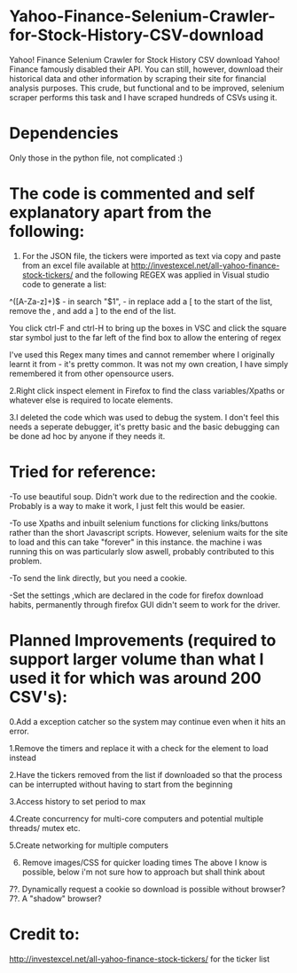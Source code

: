 # Yahoo-Finance-Selenium-Crawler-for-Stock-History-CSV-download
Yahoo! Finance Selenium Crawler for Stock History CSV download
Yahoo! Finance famously disabled their API. You can still, however, download their historical data and other information 
by scraping their site for financial analysis purposes.
This crude, but functional and to be improved, selenium scraper performs this task and I have scraped hundreds of CSVs using it.
# Dependencies
Only those in the python file, not complicated :)
# The code is commented and self explanatory apart from the following:

1. For the JSON file, the tickers were imported as text via copy and paste from an excel file available at 
http://investexcel.net/all-yahoo-finance-stock-tickers/ and the following REGEX was applied in Visual studio code to generate a list:

^([A-Za-z]+)$ - in search
"$1", - in replace
add a [ to the start of the list, remove the , and add a ] to the end of the list.

You click ctrl-F and ctrl-H to bring up the boxes in VSC and click the square star symbol just to the far left of the find box to allow the entering of regex

I've used this Regex many times and cannot remember where I originally learnt it from - it's pretty common. It was not my own creation, 
I have simply remembered it from other opensource users.

2.Right click inspect element in Firefox to find the class variables/Xpaths or whatever else is required to locate elements.

3.I deleted the code which was used to debug the system. I don't feel this needs a seperate debugger, it's pretty basic 
and the basic debugging can be done ad hoc by anyone if they needs it.


# Tried for reference:

-To use beautiful soup. Didn't work due to the redirection and the cookie. Probably is a way to make it work, I just felt this would be easier.

-To use Xpaths and inbuilt selenium functions for clicking links/buttons rather than the short Javascript scripts. However, selenium waits for the site to load and this can take "forever" in this instance. the machine i was running this on was particularly slow aswell, probably contributed to this problem.

-To send the link directly, but you need a cookie.

-Set the settings ,which are declared in the code for firefox download habits, permanently through firefox GUI didn't seem to work for the driver.

# Planned Improvements (required to support larger volume than what I used it for which was around 200 CSV's):

0.Add a exception catcher so the system may continue even when it hits an error.

1.Remove the timers and replace it with a check for the element to load instead

2.Have the tickers removed from the list if downloaded so that the process can be interrupted without having to start from the beginning

3.Access history to set period to max

4.Create concurrency for multi-core computers and potential multiple threads/ mutex etc.

5.Create networking for multiple computers

6. Remove images/CSS for quicker loading times
The above I know is possible, below i'm not sure how to approach but shall think about

7?. Dynamically request a cookie so download is possible without browser?
7?. A "shadow" browser?

# Credit to:
http://investexcel.net/all-yahoo-finance-stock-tickers/ for the ticker list
